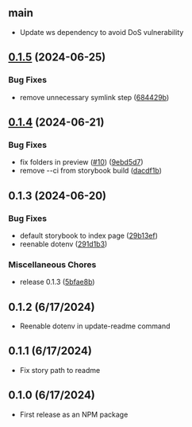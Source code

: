 ## main
- Update ws dependency to avoid DoS vulnerability

## [0.1.5](https://github.com/kevinschaul/jump-start-tools/compare/v0.1.4...v0.1.5) (2024-06-25)


### Bug Fixes

* remove unnecessary symlink step ([684429b](https://github.com/kevinschaul/jump-start-tools/commit/684429b29f5f55491a22d46692b7d6015665840e))

## [0.1.4](https://github.com/kevinschaul/jump-start-tools/compare/v0.1.3...v0.1.4) (2024-06-21)


### Bug Fixes

* fix folders in preview ([#10](https://github.com/kevinschaul/jump-start-tools/issues/10)) ([9ebd5d7](https://github.com/kevinschaul/jump-start-tools/commit/9ebd5d7902547b2ace6dc4898e9405cadc41d4f6))
* remove --ci from storybook build ([dacdf1b](https://github.com/kevinschaul/jump-start-tools/commit/dacdf1b36b9bf45265ee3878ba182349b8c87ace))

## 0.1.3 (2024-06-20)


### Bug Fixes

* default storybook to index page ([29b13ef](https://github.com/kevinschaul/jump-start-tools/commit/29b13efe703d38f5c4cd578d8a8e9be3201091b2))
* reenable dotenv ([291d1b3](https://github.com/kevinschaul/jump-start-tools/commit/291d1b310c3a4bc0de82254780564451b792a842))


### Miscellaneous Chores

* release 0.1.3 ([5bfae8b](https://github.com/kevinschaul/jump-start-tools/commit/5bfae8bca0b2d89613d340fbbc6c4a3e8073003a))

## 0.1.2 (6/17/2024)
- Reenable dotenv in update-readme command

## 0.1.1 (6/17/2024)

- Fix story path to readme

## 0.1.0 (6/17/2024)

- First release as an NPM package
